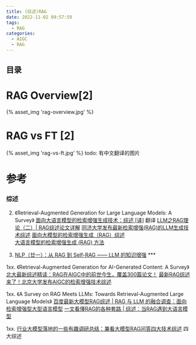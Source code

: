 ```yaml
---
title: (综述)RAG
date: 2022-11-02 09:57:59
tags:
  - RAG
categories: 
  - AIGC
  - RAG  
---
```


<p></p>
<!-- more -->

## 目录
<!-- toc -->

# RAG Overview[2]
{% asset_img 'rag-overview.jpg' %}


# RAG vs FT [2]
{% asset_img 'rag-vs-ft.jpg' %}
todo:  有中文翻译的图片




# 参考

### 综述
2. 《Retrieval-Augmented Generation for Large Language Models: A Survey》
   [面向大语言模型的检索增强生成技术：综述 [译]](https://baoyu.io/translations/ai-paper/2312.10997-retrieval-augmented-generation-for-large-language-models-a-survey)  翻译
   [LLM之RAG理论（二）| RAG综述论文详解](https://zhuanlan.zhihu.com/p/673910600)
   [同济大学发布最新检索增强(RAG)的LLM生成技术综述](https://cloud.tencent.com/developer/article/2373340)
   [面向大模型的检索增强生成（RAG）综述 ](https://mp.weixin.qq.com/s/JjcN6OoxNK7tddmIOpvr2g)     
   [大语言模型的检索增强生成 (RAG) 方法](https://www.promptingguide.ai/zh/research/rag)
   
3. [NLP（廿一）：从 RAG 到 Self-RAG —— LLM 的知识增强](https://zhuanlan.zhihu.com/p/661465330?utm_id=0) *** 


1xx. 《Retrieval-Augmented Generation for AI-Generated Content: A Survey》 
[北大最新综述精读：RAG在AIGC中的前世今生，覆盖300篇论文！](https://mp.weixin.qq.com/s/FKv9glaGZD0qbLmB2zg6bg)
   [最新RAG综述来了！北京大学发布AIGC的检索增强技术综述](https://mp.weixin.qq.com/s?__biz=MzkzODMxNTkzNg==&mid=2247484337&idx=1&sn=484db46f6a974cb26b7659096b31cdd8)

1xx.  《A Survey on RAG Meets LLMs: Towards Retrieval-Augmented Large Language Models》 
[百度最新大模型RAG综述 | RAG 与 LLM 的融合调查：面向检索增强型大型语言模型](https://mp.weixin.qq.com/s/AqBPzewJm8dKwjz5BBu-Ag)
[一文看懂RAG的各种套路 | 综述：当RAG遇到大语言模型](https://mp.weixin.qq.com/s/h8z4eXsemPMeL2oI_8VnvQ)

1xx. [行业大模型落地的一些有趣调研总结：兼看大模型RAG问答四大技术综述](https://mp.weixin.qq.com/s/jgyIOOzRWAgilcW4HfufNQ) 四大综述



